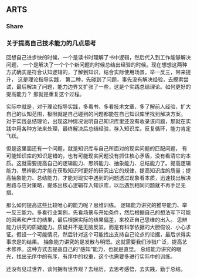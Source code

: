 ## ARTS
### Share

### 关于提高自己技术能力的几点思考
回想自己进步快的时候，一个是读书时理解了书中逻辑，然后代入到工作能够解决问题， 一个是解决了一个个个新问题的时候总结出经验的时候。现在想想这两种方式确实是符合认知逻辑的，了解到知识，结合实际使用场景，举一反三，带来提升， 这是理论指导实践， 第二种，先碰到了问题，事先没有解决经验，去摸索尝试，最后解决了问题，能力边界又扩张了一些，这是个实践总结理论。如何更好的提高能力？ 那就是重复这个过程。

实际中就是，对于理论指导实践，多看书，多看技术文章，多了解前人经验，扩大自己的认知范围，极限就是自己碰到的问题都能在自己知识库里找到解决方案。 对于实践总结理论，出现这种情况说明自己知识库里还没有收录该问题，那就在实践中用各种方法来处理，最终解决后总结经验，存入知识库。反复循环，能力肯定飞跃。

但是这里面还有一个问题，就是知识库与自己所面对的现实问题的匹配问题， 有可能知识库的知识是错的，也有可能现实问题没有抓住核心矛盾，没有看清它的本质。这就需要提高自己的逻辑能力、思辨能力、抽象能力、总结能力了。提高逻辑能力、思辨能力才能在获取知识时更好的研究出它的规律，提高知识库的质量；提高抽象能力、总结能力，才能对现实中遇到的问题透过现象看本质，迅速找出解决思路与应对策略，提炼出核心逻辑存入知识库，以后遇到相同问题就不再手足无措。

那么如何提高这些比较唯心的能力呢？思维训练。
逻辑能力讲究的推导能力、举一反三能力。多看行业案例，先看场景与开始条件，然后根据自己的想法写下可能的因素和产生的结果，最后根据实际的结果偏差，来校正自己思维的出入。
思辨能力讲究的质疑能力。质疑并不是无脑反驳，而是有科学依据的大胆假设、小心求证。假设一个可能情况，然后针对这个可能找出支持自己论点的论据，最后求得实事求是的结果。
抽象能力讲究的是发散与明悟。这就需要我们涉猎广泛，提高艺术修养。这种方式去提高自己的“感知”能力，也就是直觉。
总结能力讲究的眼光，找出无序中的有序，有序中的权重，这个也需要多进行实际中的训练。

还没有见过世界，谈何拥有世界观？去经历，去思考感悟，去实践，勤于总结。